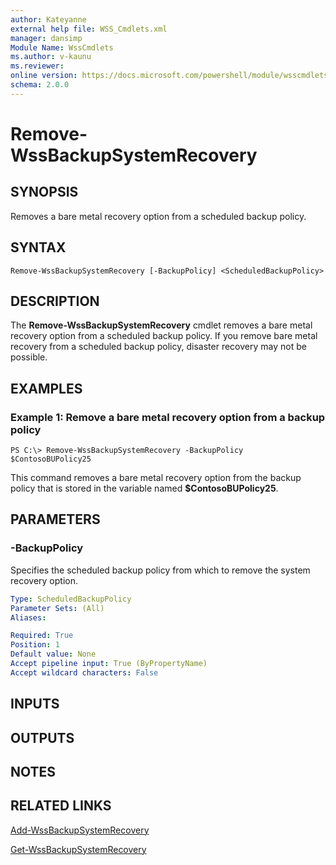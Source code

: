 ```yaml
---
author: Kateyanne
external help file: WSS_Cmdlets.xml
manager: dansimp
Module Name: WssCmdlets
ms.author: v-kaunu
ms.reviewer: 
online version: https://docs.microsoft.com/powershell/module/wsscmdlets/remove-wssbackupsystemrecovery?view=windowsserver2012-ps&wt.mc_id=ps-gethelp
schema: 2.0.0
---
```


# Remove-WssBackupSystemRecovery

## SYNOPSIS
Removes a bare metal recovery option from a scheduled backup policy.

## SYNTAX

```
Remove-WssBackupSystemRecovery [-BackupPolicy] <ScheduledBackupPolicy>
```

## DESCRIPTION
The **Remove-WssBackupSystemRecovery** cmdlet removes a bare metal recovery option from a scheduled backup policy.
If you remove bare metal recovery from a scheduled backup policy, disaster recovery may not be possible.

## EXAMPLES

### Example 1: Remove a bare metal recovery option from a backup policy
```
PS C:\> Remove-WssBackupSystemRecovery -BackupPolicy $ContosoBUPolicy25
```

This command removes a bare metal recovery option from the backup policy that is stored in the variable named **$ContosoBUPolicy25**.

## PARAMETERS

### -BackupPolicy
Specifies the scheduled backup policy from which to remove the system recovery option.

```yaml
Type: ScheduledBackupPolicy
Parameter Sets: (All)
Aliases: 

Required: True
Position: 1
Default value: None
Accept pipeline input: True (ByPropertyName)
Accept wildcard characters: False
```

## INPUTS

## OUTPUTS

## NOTES

## RELATED LINKS

[Add-WssBackupSystemRecovery](./Add-WssBackupSystemRecovery.md)

[Get-WssBackupSystemRecovery](./Get-WssBackupSystemRecovery.md)

